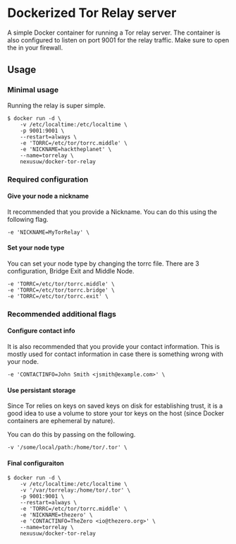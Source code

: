 # Dockerized Tor Relay server

A simple Docker container for running a Tor relay server.
The container is also configured to listen on port 9001 for the relay traffic. Make sure to open the in your firewall.

## Usage

### Minimal usage

Running the relay is super simple.

    $ docker run -d \
        -v /etc/localtime:/etc/localtime \
        -p 9001:9001 \
        --restart=always \
        -e 'TORRC=/etc/tor/torrc.middle' \
        -e 'NICKNAME=hacktheplanet' \
        --name=torrelay \
        nexusuw/docker-tor-relay

### Required configuration

#### Give your node a nickname

It recommended that you provide a Nickname. You can do this using the following flag.

    -e 'NICKNAME=MyTorRelay' \

#### Set your node type

You can set your node type by changing the torrc file.
There are 3 configuration, Bridge Exit and Middle Node.

    -e 'TORRC=/etc/tor/torrc.middle' \
    -e 'TORRC=/etc/tor/torrc.bridge' \
    -e 'TORRC=/etc/tor/torrc.exit' \

### Recommended additional flags

#### Configure contact info

It is also recommended that you provide your contact information. This is mostly used for contact information in case there is something wrong with your node.

    -e 'CONTACTINFO=John Smith <jsmith@example.com>' \

#### Use persistant storage

Since Tor relies on keys on saved keys on disk for establishing trust, it is a good idea to use a volume to store your tor keys on the host (since Docker containers are ephemeral by nature).

You can do this by passing on the following.

    -v '/some/local/path:/home/tor/.tor' \

#### Final configuraiton

    $ docker run -d \
        -v /etc/localtime:/etc/localtime \
        -v '/var/torrelay:/home/tor/.tor' \
        -p 9001:9001 \
        --restart=always \
        -e 'TORRC=/etc/tor/torrc.middle' \
        -e 'NICKNAME=thezero' \
        -e 'CONTACTINFO=TheZero <io@thezero.org>' \
        --name=torrelay \
        nexusuw/docker-tor-relay
